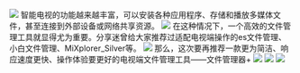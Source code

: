 ![](https://t.3344550.xyz/file/85684c17f316ff4230908.png)
智能电视的功能越来越丰富，可以安装各种应用程序、存储和播放多媒体文件，甚至连接到外部设备或网络共享资源。
![](https://t.3344550.xyz/file/af814a088fd01608e4047.png)
在这种情况下，一个高效的文件管理工具就显得尤为重要。分享迷曾给大家推荐过适配电视端操作的es文件管理、小白文件管理、MiXplorer_Silver等。
![](hhttps://t.3344550.xyz/file/1cb48ee10457a230f9a57.jpg)
那么，这次要再推荐一款更为简洁、响应速度更快、操作体验要更好的电视端文件管理工具——文件管理器+
![](https://t.3344550.xyz/file/6f2a037c8cd45ef6e3e51.jpg)
![](https://t.3344550.xyz/file/e7560107d72d1f1721cbc.jpg)
![](https://t.3344550.xyz/file/3f2b5d75480436438fc6e.jpg)
